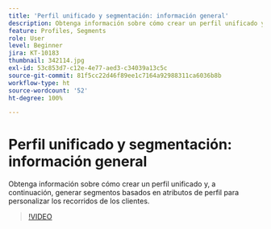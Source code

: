 ```yaml
---
title: 'Perfil unificado y segmentación: información general'
description: Obtenga información sobre cómo crear un perfil unificado y, a continuación, generar segmentos basados en atributos de perfil para personalizar los recorridos de los clientes.
feature: Profiles, Segments
role: User
level: Beginner
jira: KT-10183
thumbnail: 342114.jpg
exl-id: 53c853d7-c12e-4e77-aed3-c34039a13c5c
source-git-commit: 81f5cc22d46f89ee1c7164a92988311ca6036b8b
workflow-type: ht
source-wordcount: '52'
ht-degree: 100%

---
```


# Perfil unificado y segmentación: información general

Obtenga información sobre cómo crear un perfil unificado y, a continuación, generar segmentos basados en atributos de perfil para personalizar los recorridos de los clientes.

>[!VIDEO](https://video.tv.adobe.com/v/342114?quality=12&learn=on)

